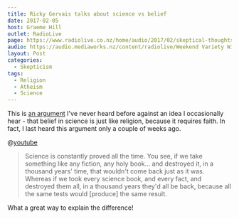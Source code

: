 ```yaml
---
title: Ricky Gervais talks about science vs belief
date: 2017-02-05
host: Graeme Hill
outlet: RadioLive
page: https://www.radiolive.co.nz/home/audio/2017/02/skeptical-thoughts-with-mark-honeychurch.html
audio: https://audio.mediaworks.nz/content/radiolive/Weekend Variety Wireless/Feb 2017/05_02_17_Honeychurch.mp3
layout: Post
categories:
  - Skepticism
tags:
  - Religion
  - Atheism
  - Science
---
```


This is [an argument](http://www.patheos.com/blogs/friendlyatheist/2017/02/02/ricky-gervais-to-stephen-colbert-you-dont-believe-in-2999-gods-i-dont-believe-in-just-1-more/) I've never heard before against an idea I occasionally hear - that belief in science is just like religion, because it requires faith. In fact, I last heard this argument only a couple of weeks ago.

<!-- more -->

@[youtube](https://youtu.be/P5ZOwNK6n9U?t=3m30s)

> Science is constantly proved all the time. You see, if we take something like any fiction, any holy book… and destroyed it, in a thousand years' time, that wouldn't come back just as it was. Whereas if we took every science book, and every fact, and destroyed them all, in a thousand years they'd all be back, because all the same tests would [produce] the same result.

What a great way to explain the difference!
